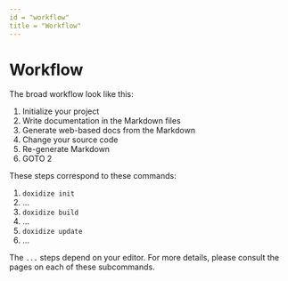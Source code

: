 ```yaml
---
id = "workflow"
title = "Workflow"
---
```

# Workflow

The broad workflow look like this:

1. Initialize your project
2. Write documentation in the Markdown files
3. Generate web-based docs from the Markdown
4. Change your source code
5. Re-generate Markdown
6. GOTO 2

These steps correspond to these commands:

1. `doxidize init`
2. ...
3. `doxidize build`
4. ...
5. `doxidize update`
6. ...

The `...` steps depend on your editor. For more details, please
consult the pages on each of these subcommands.
